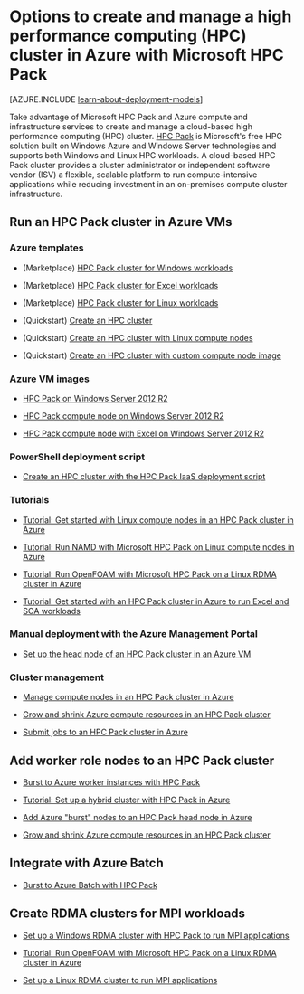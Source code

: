 <properties
 pageTitle="HPC Pack cluster options in the cloud | Windows Azure"
 description="Learn about options with Microsoft HPC Pack to create and manage a high performance computing (HPC) cluster in the Azure cloud."
 services="virtual-machines,cloud-services,batch"
 documentationCenter=""
 authors="dlepow"
 manager="timlt"
 editor=""
 tags="azure-resource-manager,azure-service-management,hpc-pack"/>
<tags
	ms.service="virtual-machines"
	ms.date="02/04/2016"
	wacn.date=""/>

# Options to create and manage a high performance computing (HPC) cluster in Azure with Microsoft HPC Pack

[AZURE.INCLUDE [learn-about-deployment-models](../includes/learn-about-deployment-models-both-include.md)]


Take advantage of Microsoft HPC Pack and Azure compute and infrastructure services to create and manage a cloud-based high performance computing (HPC) cluster. [HPC Pack](https://technet.microsoft.com/zh-cn/library/jj899572.aspx) is Microsoft's free HPC solution built on Windows Azure and Windows Server technologies and supports both Windows and Linux HPC workloads. A cloud-based HPC Pack cluster provides a cluster administrator or independent software vendor (ISV) a flexible, scalable platform to run compute-intensive applications while reducing investment in an on-premises compute cluster infrastructure.


## Run an HPC Pack cluster in Azure VMs

### Azure templates

* (Marketplace) [HPC Pack cluster for Windows workloads](https://azure.microsoft.com/marketplace/partners/microsofthpc/newclusterwindowscn/)

* (Marketplace) [HPC Pack cluster for Excel workloads](https://azure.microsoft.com/marketplace/partners/microsofthpc/newclusterexcelcn/)

* (Marketplace) [HPC Pack cluster for Linux workloads](https://azure.microsoft.com/marketplace/partners/microsofthpc/newclusterlinuxcn/)

* (Quickstart) [Create an HPC cluster](https://azure.microsoft.com/documentation/templates/create-hpc-cluster/)

* (Quickstart) [Create an HPC cluster with Linux compute nodes](https://azure.microsoft.com/documentation/templates/create-hpc-cluster-linux-cn/)

* (Quickstart) [Create an HPC cluster with custom compute node image](https://azure.microsoft.com/documentation/templates/create-hpc-cluster-custom-image/)

### Azure VM images

* [HPC Pack on Windows Server 2012 R2](https://azure.microsoft.com/marketplace/partners/microsoft/hpcpack2012r2onwindowsserver2012r2/)

* [HPC Pack compute node on Windows Server 2012 R2](https://azure.microsoft.com/marketplace/partners/microsoft/hpcpack2012r2computenodeonwindowsserver2012r2/)

* [HPC Pack compute node with Excel on Windows Server 2012 R2](https://azure.microsoft.com/marketplace/partners/microsoft/hpcpack2012r2computenodewithexcelonwindowsserver2012r2/)



### PowerShell deployment script

* [Create an HPC cluster with the HPC Pack IaaS deployment script](/documentation/articles/virtual-machines-hpcpack-cluster-powershell-script)

### Tutorials

* [Tutorial: Get started with Linux compute nodes in an HPC Pack cluster in Azure](/documentation/articles/virtual-machines-linux-cluster-hpcpack)

* [Tutorial: Run NAMD with Microsoft HPC Pack on Linux compute nodes in Azure](/documentation/articles/virtual-machines-linux-cluster-hpcpack-namd)

* [Tutorial: Run OpenFOAM with Microsoft HPC Pack on a Linux RDMA cluster in Azure](/documentation/articles/virtual-machines-linux-cluster-hpcpack-openfoam)

* [Tutorial: Get started with an HPC Pack cluster in Azure to run Excel and SOA workloads](/documentation/articles/virtual-machines-excel-cluster-hpcpack)



### Manual deployment with the Azure Management Portal

* [Set up the head node of an HPC Pack cluster in an Azure VM](/documentation/articles/virtual-machines-hpcpack-cluster-headnode)

### Cluster management

* [Manage compute nodes in an HPC Pack cluster in Azure](/documentation/articles/virtual-machines-hpcpack-cluster-node-manage)


* [Grow and shrink Azure compute resources in an HPC Pack cluster](/documentation/articles/virtual-machines-hpcpack-cluster-node-autogrowshrink)

* [Submit jobs to an HPC Pack cluster in Azure](/documentation/articles/virtual-machines-hpcpack-cluster-submit-jobs)


## Add worker role nodes to an HPC Pack cluster


* [Burst to Azure worker instances with HPC Pack](https://technet.microsoft.com/zh-cn/library/gg481749.aspx)

* [Tutorial: Set up a hybrid cluster with HPC Pack in Azure](/documentation/articles/cloud-services-setup-hybrid-hpcpack-cluster)

* [Add Azure "burst" nodes to an HPC Pack head node in Azure](/documentation/articles/virtual-machines-hpcpack-cluster-node-burst)

* [Grow and shrink Azure compute resources in an HPC Pack cluster](/documentation/articles/virtual-machines-hpcpack-cluster-node-autogrowshrink)

## Integrate with Azure Batch 

* [Burst to Azure Batch with HPC Pack](https://technet.microsoft.com/zh-cn/library/mt612877.aspx)

## Create RDMA clusters for MPI workloads

* [Set up a Windows RDMA cluster with HPC Pack to run MPI applications](/documentation/articles/virtual-machines-windows-hpcpack-cluster-rdma)

* [Tutorial: Run OpenFOAM with Microsoft HPC Pack on a Linux RDMA cluster in Azure](/documentation/articles/virtual-machines-linux-cluster-hpcpack-openfoam)

* [Set up a Linux RDMA cluster to run MPI applications](/documentation/articles/virtual-machines-linux-cluster-rdma)
